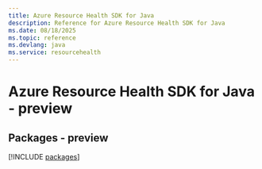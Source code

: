 ```yaml
---
title: Azure Resource Health SDK for Java
description: Reference for Azure Resource Health SDK for Java
ms.date: 08/18/2025
ms.topic: reference
ms.devlang: java
ms.service: resourcehealth
---
```

# Azure Resource Health SDK for Java - preview
## Packages - preview
[!INCLUDE [packages](resource-health-index.md)]